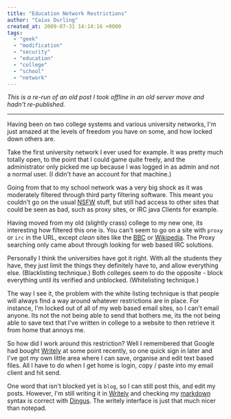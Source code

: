 ```yaml
---
title: "Education Network Restrictions"
author: "Caius Durling"
created_at: 2009-07-31 14:14:16 +0000
tags:
  - "geek"
  - "modification"
  - "security"
  - "education"
  - "college"
  - "school"
  - "network"
---
```


*This is a re-run of an old post I took offline in an old server move and hadn't re-published.*

* * *

Having been on two college systems and various university networks, I'm just amazed at the levels of freedom you have on some, and how locked down others are. 

Take the first university network I ever used for example.  It was pretty much totally open, to the point that I could game quite freely, and the administrator only picked me up because I was logged in as admin and not a normal user.  (I didn't have an account for that machine.) 

Going from that to my school network was a very big shock as it was moderately filtered through third party filtering software.  This meant you couldn't go on the usual [NSFW][] stuff, but still had access to other sites that could be seen as bad, such as proxy sites, or IRC java Clients for example. 

Having moved from my old (slightly crass) college to my new one, its interesting how filtered this one is.  You can't seem to go on a site with `proxy` or `irc` in the URL, except *clean* sites like the [BBC][] or [Wikipedia][wk].  The Proxy searching only came about through looking for web based IRC solutions. 

Personally I think the universities have got it right.  With all the students they have, they just limit the things they definitely have to, and allow everything else.  (Blacklisting technique.)  Both colleges seem to do the opposite - block everything until its verified and unblocked.  (Whitelisting technique.) 

The way I see it, the problem with the white listing technique is that people will always find a way around whatever restrictions are in place.  For instance, I'm locked out of all of my web based email sites, so I can't email anyone.  Its not the not being able to send that bothers me, its the not being able to save text that I've written in college to a website to then retrieve it from home that annoys me.

So how did I work around this restriction?  Well I remembered that Google had bought [Writely][] at some point recently, so one quick sign in later and I've got my own little area where I can save, organise and edit text based files.  All I have to do when I get home is login, copy / paste into my email client and hit send. 

One word that isn't blocked yet is `blog`, so I can still post this, and edit my posts.  However, I'm still writing it in [Writely][] and checking my [markdown][] syntax is correct with [Dingus][].  The writely interface is just that much nicer than notepad.


[NSFW]: http://en.wikipedia.org/wiki/NSFW "Not Safe for Work" 
[BBC]: http://www.bbc.co.uk/ "British Broadcasting Corporation" 
[wk]: http://wikipedia.org/ "Wikipedia in English" 
[Writely]: http://writely.com/ "Collaborative Writing on the web" 
[markdown]: http://daringfireball.net/projects/markdown/ "Markup HTML without HTML" 
[Dingus]: http://daringfireball.net/projects/markdown/dingus/ "Preview and Practice MarkDown & SmartyPants" 

